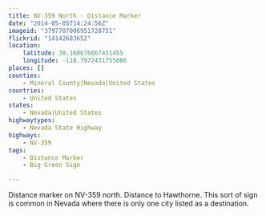 ```yaml
---
title: NV-359 North - Distance Marker
date: "2014-05-05T14:24:56Z"
imageid: "3797707006951728751"
flickrid: "14142683652"
location:
    latitude: 38.160676667451455
    longitude: -118.7972431755066
places: []
counties:
    - Mineral County|Nevada|United States
countries:
    - United States
states:
    - Nevada|United States
highwaytypes:
    - Nevada State Highway
highways:
    - NV-359
tags:
    - Distance Marker
    - Big Green Sign

---
```

Distance marker on NV-359 north.  Distance to Hawthorne.  This sort of sign is common in Nevada where there is only one city listed as a destination.